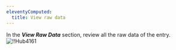 ```yaml
---
eleventyComputed:
  title: View raw data
---
```

In the ***View Raw Data*** section, review all the raw data of the entry.
![!!Hub4161](https://cdnweb.devolutions.net/docs/docs_en_hub_Hub4161.png)

